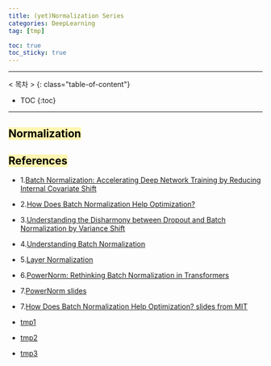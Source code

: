 ```yaml
---
title: (yet)Normalization Series
categories: DeepLearning
tag: [tmp]

toc: true
toc_sticky: true
---
```


---
< 목차 >
{: class="table-of-content"}
* TOC
{:toc}
---

## <mark style='background-color: #fff5b1'> Normalization </mark>

## <mark style='background-color: #fff5b1'> References </mark>

- 1.[Batch Normalization: Accelerating Deep Network Training by Reducing Internal Covariate Shift](https://arxiv.org/pdf/1502.03167)

- 2.[How Does Batch Normalization Help Optimization?](https://arxiv.org/pdf/1805.11604)

- 3.[Understanding the Disharmony between Dropout and Batch Normalization by Variance Shift](https://arxiv.org/pdf/1801.05134)

- 4.[Understanding Batch Normalization](https://arxiv.org/pdf/1806.02375)

- 5.[Layer Normalization](https://arxiv.org/pdf/1607.06450)

- 6.[PowerNorm: Rethinking Batch Normalization in Transformers](https://arxiv.org/pdf/2003.07845)

- 7.[PowerNorm slides](https://sincerass.github.io/docs/powernorm_slides.pdf)

- 7.[How Does Batch Normalization Help Optimization? slides from MIT](https://www.microsoft.com/en-us/research/uploads/prod/2019/05/How-does-Batch-Normalization-Help-Optimization-slides.pdf)


- [tmp1](https://medium.com/@SeoJaeDuk/archive-post-batch-normalization-and-internal-covariate-shift-1d47661d236f)
- [tmp2](https://towardsdatascience.com/batch-normalization-in-3-levels-of-understanding-14c2da90a338)
- [tmp3](https://e2eml.school/batch_normalization.html)
